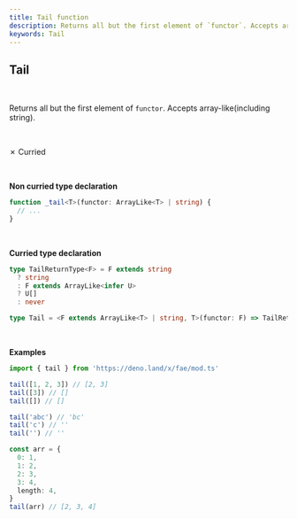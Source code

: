 ```yaml
---
title: Tail function
description: Returns all but the first element of `functor`. Accepts array-like(including string).
keywords: Tail
---
```


## Tail
<br>

Returns all but the first element of `functor`. Accepts array-like(including string).

<br>

&cross; Curried

<br>

**Non curried type declaration**
```typescript
function _tail<T>(functor: ArrayLike<T> | string) {
  // ...
}
```
<br>

**Curried type declaration**

```typescript
type TailReturnType<F> = F extends string
  ? string
  : F extends ArrayLike<infer U>
  ? U[]
  : never

type Tail = <F extends ArrayLike<T> | string, T>(functor: F) => TailReturnType<F>
```
<br>

**Examples**
```typescript
import { tail } from 'https://deno.land/x/fae/mod.ts'

tail([1, 2, 3]) // [2, 3]
tail([3]) // []
tail([]) // []

tail('abc') // 'bc'
tail('c') // ''
tail('') // ''

const arr = {
  0: 1,
  1: 2,
  2: 3,
  3: 4,
  length: 4,
}
tail(arr) // [2, 3, 4]
```

